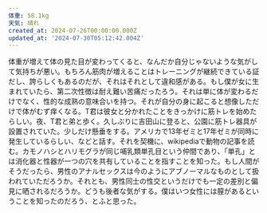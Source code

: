 ```yaml
---
体重: 58.1kg
天気: 晴れ
created_at: 2024-07-26T00:00:00.000Z
updated_at: '2024-07-30T05:12:42.004Z'
---
```


体重が増えて体の見た目が変わってくると、なんだか自分じゃないような気がして気持ちが悪い。もちろん筋肉が増えることはトレーニングが継続できている証だし、誇らしくもあるのだが、それはそれとして違和感がある。もし僕が女に生まれていたら、第二次性徴は耐え難い苦痛だったろう。それは単に体が変わるだけでなく、性的な成熟の意味合いを持つ。それが自分の身に起こると想像しただけで体がむず痒くなる。T君は彼女と分かれたことをきっかけに筋トレを始めたらしい。夜、T君と弟と歩く。久しぶりに吉田山に登ると、公園に筋トレ器具が設置されていた。少しだけ懸垂をする。アメリカで13年ゼミと17年ゼミが同時に発生しているらしい、などと話す。それを契機に、wikipediaで動物の記事を読む。カモノハシとハリモグラが同じ哺乳類単孔目という仲間であり、「単孔」とは消化器と性器が一つの穴を共有していることを指すことを知った。もし人間がそうだったら、男性のアナルセックスは今のようにアブノーマルなものとして扱われていただろうか。それとも、男性同士の性交というだけでも一定の差別と偏見に晒されるだろうか。どうも後者な気がする。僕はいつ女性には膣があるということを知ったのだろう、とふと思った。
